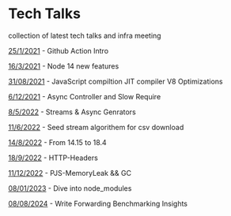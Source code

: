 # Tech Talks

collection of latest tech talks and infra meeting 

[25/1/2021](https://github.com/ntedgi/Demand-TechTalks/tree/main/Github%20Actions) - Github Action Intro

[16/3/2021](https://github.com/ntedgi/Demand-TechTalks/tree/main/Node%2014%20new%20features) - Node 14 new features 

[31/08/2021](https://github.com/ntedgi/node-v8-optimization) - JavaScript compiltion JIT compiler V8 Optimizations 

[6/12/2021](https://github.com/ntedgi/Demand-TechTalks/tree/main/Async%20Controller%20and%20Slow%20Require) - Async Controller and Slow Require

[8/5/2022](https://github.com/ntedgi/Demand-TechTalks/tree/main/Streams%20%26%20Async%20Genrators) - Streams & Async Genrators

[11/6/2022](https://github.com/ntedgi/Demand-TechTalks/blob/main/Seed%20Stream.pptx) - Seed stream algorithem for csv download

[14/8/2022](https://github.com/ntedgi/Demand-TechTalks/tree/main/from%20Node14%20to%2018_4) - From 14.15 to 18.4

[18/9/2022](https://github.com/ntedgi/Demand-TechTalks/tree/main/from%20Node14%20to%2018_4) - HTTP-Headers

[11/12/2022](https://github.com/ntedgi/Demand-TechTalks/tree/main/GC%26memLeaks) - PJS-MemoryLeak && GC

[08/01/2023](https://github.com/ntedgi/Demand-TechTalks/tree/main/node-modules) - Dive into node_modules

[08/08/2024](https://github.com/ntedgi/Demand-TechTalks/tree/main/node-modules) - Write Forwarding Benchmarking Insights
